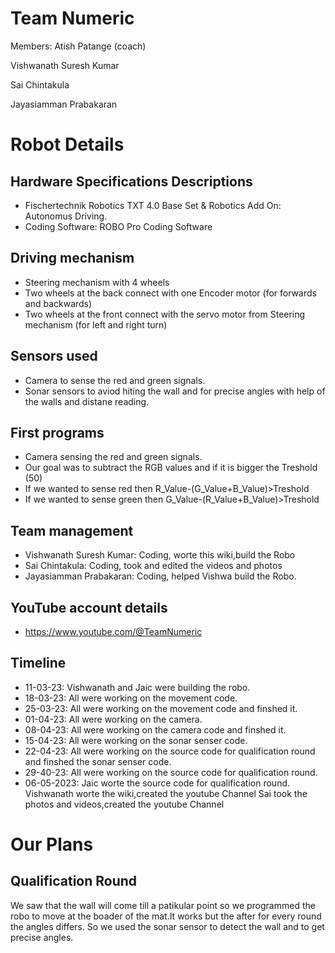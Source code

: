 # Team Numeric

Members:
Atish Patange (coach)

Vishwanath Suresh Kumar

Sai Chintakula 

Jayasiamman Prabakaran
         
         
# Robot Details
## Hardware Specifications Descriptions
- Fischertechnik Robotics TXT 4.0 Base Set & Robotics Add On: Autonomus Driving.
- Coding Software: ROBO Pro Coding Software
## Driving mechanism
 -  Steering mechanism with 4 wheels
 -  Two wheels at the back connect with one Encoder motor (for forwards and backwards)
  -  Two wheels at the front connect with the servo motor from Steering mechanism (for left and right turn)
  
## Sensors used
- Camera to sense the red and green signals.
- Sonar sensors to aviod hiting the wall and for precise angles with help of the walls and distane reading.

## First programs
- Camera sensing the red and green signals.
- Our goal was to subtract the RGB values and if it is bigger the Treshold (50)
- If we wanted to sense red then R_Value-(G_Value+B_Value)>Treshold
- If we wanted to sense green then G_Value-(R_Value+B_Value)>Treshold

## Team management
- Vishwanath Suresh Kumar: Coding, worte this wiki,build the Robo
- Sai Chintakula: Coding, took and edited the videos and photos
- Jayasiamman Prabakaran: Coding, helped Vishwa build the Robo.

## YouTube account details
- https://www.youtube.com/@TeamNumeric

## Timeline
- 11-03-23: Vishwanath and Jaic were building the robo.
- 18-03-23: All were working on the movement code.
- 25-03-23: All were working on the movement code and finshed it.
- 01-04-23: All were working on the camera.
- 08-04-23: All were working on the camera code and finshed it.
- 15-04-23: All were working on the sonar senser code.
- 22-04-23: All were working on the source code for qualification round and finshed the sonar senser code.
- 29-40-23: All were working on the source code for qualification round.
- 06-05-2023: Jaic worte the source code for qualification round.
              Vishwanath worte the wiki,created the youtube Channel
              Sai took the photos and videos,created the youtube Channel
        
# Our Plans

## Qualification Round

We saw that the wall will come till a patikular point so we programmed the robo to move at the boader of the mat.It works but the after for every round the angles 
differs. 
So we used the sonar sensor to detect the wall and to get precise angles.
            
              

